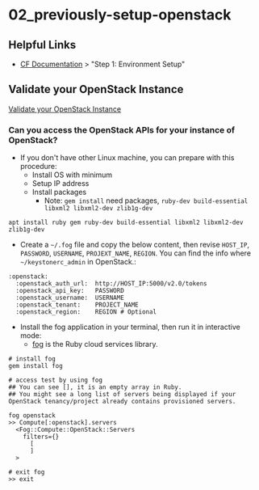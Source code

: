 # 02_previously-setup-openstack

## Helpful Links

- [CF Documentation](https://docs.cloudfoundry.org/deploying/openstack/index.html) > "Step 1: Environment Setup"


## Validate your OpenStack Instance

[Validate your OpenStack Instance](https://docs.cloudfoundry.org/deploying/openstack/validate_openstack.html)


### Can you access the OpenStack APIs for your instance of OpenStack?
- If you don't have other Linux machine, you can prepare with this procedure:
  - Install OS with minimum
  - Setup IP address
  - Install packages
    - Note: `gem install` need packages, `ruby-dev build-essential libxml2 libxml2-dev zlib1g-dev`

```
apt install ruby gem ruby-dev build-essential libxml2 libxml2-dev zlib1g-dev
```

- Create a `~/.fog` file and copy the below content, then revise `HOST_IP`, `PASSWORD`, `USERNAME`, `PROJEXT_NAME`, `REGION`. You can find the info where `~/keystonerc_admin` in OpenStack.:

```
:openstack:
  :openstack_auth_url:  http://HOST_IP:5000/v2.0/tokens
  :openstack_api_key:   PASSWORD
  :openstack_username:  USERNAME
  :openstack_tenant:    PROJECT_NAME
  :openstack_region:    REGION # Optional
```

- Install the fog application in your terminal, then run it in interactive mode:
  - [fog](https://github.com/fog/fog) is the Ruby cloud services library.

```
# install fog
gem install fog

# access test by using fog
## You can see [], it is an empty array in Ruby.
## You might see a long list of servers being displayed if your OpenStack tenancy/project already contains provisioned servers.

fog openstack
>> Compute[:openstack].servers
  <Fog::Compute::OpenStack::Servers
    filters={}
      [
      ]
  >

# exit fog
>> exit
```

